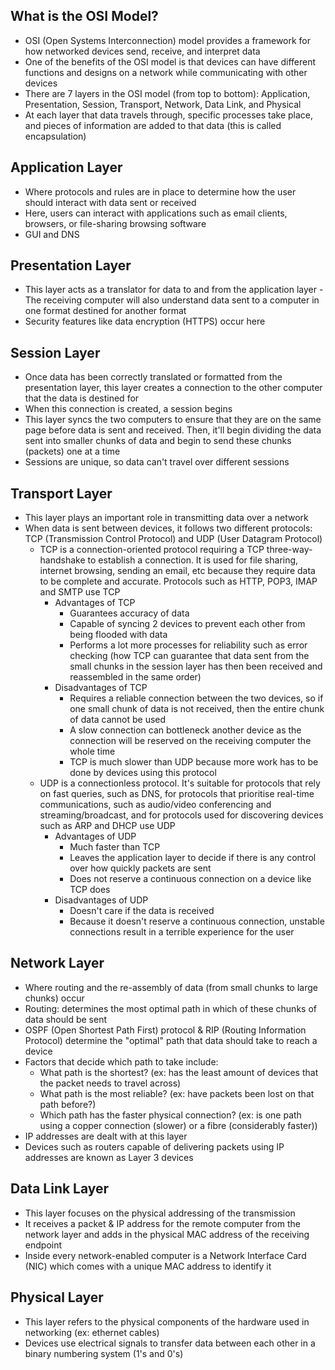 ## What is the OSI Model?
* OSI (Open Systems Interconnection) model provides a framework for how networked devices send, receive, and interpret data
* One of the benefits of the OSI model is that devices can have different functions and designs on a network while communicating with other devices
* There are 7 layers in the OSI model (from top to bottom): Application, Presentation, Session, Transport, Network, Data Link, and Physical
* At each layer that data travels through, specific processes take place, and pieces of information are added to that data (this is called encapsulation)

## Application Layer
* Where protocols and rules are in place to determine how the user should interact with data sent or received
* Here, users can interact with applications such as email clients, browsers, or file-sharing browsing software
* GUI and DNS

## Presentation Layer
* This layer acts as a translator for data to and from the application layer - The receiving computer will also understand data sent to a computer in one format destined for another format
* Security features like data encryption (HTTPS) occur here

## Session Layer
* Once data has been correctly translated or formatted from the presentation layer, this layer creates a connection to the other computer that the data is destined for
* When this connection is created, a session begins
* This layer syncs the two computers to ensure that they are on the same page before data is sent and received. Then, it'll begin dividing the data sent into smaller chunks of data and begin to send these chunks (packets) one at a time
* Sessions are unique, so data can't travel over different sessions

## Transport Layer
* This layer plays an important role in transmitting data over a network
* When data is sent between devices, it follows two different protocols: TCP (Transmission Control Protocol) and UDP (User Datagram Protocol)
  * TCP is a connection-oriented protocol requiring a TCP three-way-handshake to establish a connection. It is used for file sharing, internet browsing, sending an email, etc because they require data to be complete and accurate. Protocols such as HTTP, POP3, IMAP and SMTP use TCP
    * Advantages of TCP
      * Guarantees accuracy of data 
      * Capable of syncing 2 devices to prevent each other from being flooded with data
      * Performs a lot more processes for reliability such as error checking (how TCP can guarantee that data sent from the small chunks in the session layer has then been received and reassembled in the same order)
    * Disadvantages of TCP
      * Requires a reliable connection between the two devices, so if one small chunk of data is not received, then the entire chunk of data cannot be used
      * A slow connection can bottleneck another device as the connection will be reserved on the receiving computer the whole time
      * TCP is much slower than UDP because more work has to be done by devices using this protocol
  * UDP is a connectionless protocol. It's suitable for protocols that rely on fast queries, such as DNS, for protocols that prioritise real-time communications, such as audio/video conferencing and streaming/broadcast, and for protocols used for discovering devices such as ARP and DHCP use UDP
    * Advantages of UDP
      * Much faster than TCP
      * Leaves the application layer to decide if there is any control over how quickly packets are sent
      * Does not reserve a continuous connection on a device like TCP does
    * Disadvantages of UDP
      * Doesn't care if the data is received
      * Because it doesn't reserve a continuous connection, unstable connections result in a terrible experience for the user
     
## Network Layer
* Where routing and the re-assembly of data (from small chunks to large chunks) occur
* Routing: determines the most optimal path in which of these chunks of data should be sent
* OSPF (Open Shortest Path First) protocol & RIP (Routing Information Protocol) determine the "optimal" path that data should take to reach a device
* Factors that decide which path to take include:
  * What path is the shortest? (ex: has the least amount of devices that the packet needs to travel across)
  * What path is the most reliable? (ex: have packets been lost on that path before?)
  * Which path has the faster physical connection? (ex: is one path using a copper connection (slower) or a fibre (considerably faster))
* IP addresses are dealt with at this layer
* Devices such as routers capable of delivering packets using IP addresses are known as Layer 3 devices

## Data Link Layer
* This layer focuses on the physical addressing of the transmission
* It receives a packet & IP address for the remote computer from the network layer and adds in the physical MAC address of the receiving endpoint
* Inside every network-enabled computer is a Network Interface Card (NIC) which comes with a unique MAC address to identify it

## Physical Layer
* This layer refers to the physical components of the hardware used in networking (ex: ethernet cables)
* Devices use electrical signals to transfer data between each other in a binary numbering system (1's and 0's)
